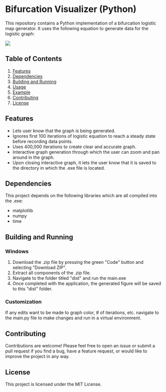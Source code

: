 # Bifurcation Visualizer (Python)

This repository contains a Python implementation of a bifurcation logistic map generator. It uses the following equation to generate data for the logistic graph:

<img src = "https://latex.codecogs.com/svg.image?&space;x_{n&plus;1}=r*x_{n&plus;1}(1-x_{n})">

## Table of Contents

1. [Features](/README.md#features)
2. [Dependencies](/README.md#dependencies)
3. [Building and Running](/README.md#building-and-running)
4. [Usage](/README.md#usage)
5. [Example](/README.md#usage)
6. [Contributing](/README.md#contributing)
7. [License](/README.md#license)

## Features

- Lets user know that the graph is being generated.
- Ignores first 100 iterations of logistic equation to reach a steady state before recording data points.
- Uses 400,000 iterations to create clear and accurate graph.
- Interactive graph generation through which the user can zoom and pan around in the graph.
- Upon closing interactive graph, it lets the user know that it is saved to the directory in which the .exe file is located.

## Dependencies

This project depends on the following libraries which are all compiled into the .exe:

- matplotlib
- numpy
- time

## Building and Running

### Windows

1. Download the .zip file by pressing the green "Code" button and selecting "Download ZIP".
2. Extract all components of the .zip file.
3. Navigate to the folder titled "dist" and run the main.exe
4. Once completed with the application, the generated figure will be saved to this "dist" folder.

### Customization

If any edits want to be made to graph color, # of iterations, etc. navigate to the main.py file to make changes and run in a virtual environment.

## Contributing

Contributions are welcome! Please feel free to open an issue or submit a pull request if you find a bug, have a feature request, or would like to improve the project in any way.

## License

This project is licensed under the MIT License.
